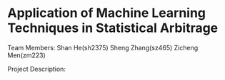 # Application of Machine Learning Techniques in Statistical Arbitrage

Team Members: 
Shan He(sh2375)
Sheng Zhang(sz465)
Zicheng Men(zm223)

Project Description:

